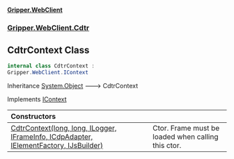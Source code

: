 #### [Gripper.WebClient](index 'index')
### [Gripper.WebClient.Cdtr](Gripper_WebClient_Cdtr 'Gripper.WebClient.Cdtr')
## CdtrContext Class
```csharp
internal class CdtrContext :
Gripper.WebClient.IContext
```

Inheritance [System.Object](https://docs.microsoft.com/en-us/dotnet/api/System.Object 'System.Object') &#129106; CdtrContext  

Implements [IContext](Gripper_WebClient_IContext 'Gripper.WebClient.IContext')  

| Constructors | |
| :--- | :--- |
| [CdtrContext(long, long, ILogger, IFrameInfo, ICdpAdapter, IElementFactory, IJsBuilder)](Gripper_WebClient_Cdtr_CdtrContext_CdtrContext(long_long_Microsoft_Extensions_Logging_ILogger_Gripper_WebClient_IFrameInfo_Gripper_WebClient_Cdtr_ICdpAdapter_Gripper_WebClient_Cdtr_IElementFactory_Gripper_WebClient_IJsBuilder) 'Gripper.WebClient.Cdtr.CdtrContext.CdtrContext(long, long, Microsoft.Extensions.Logging.ILogger, Gripper.WebClient.IFrameInfo, Gripper.WebClient.Cdtr.ICdpAdapter, Gripper.WebClient.Cdtr.IElementFactory, Gripper.WebClient.IJsBuilder)') | Ctor. Frame must be loaded when calling this ctor.<br/> |
